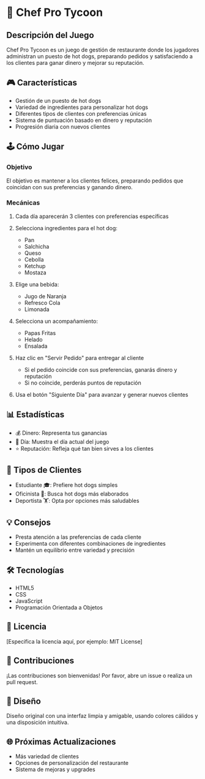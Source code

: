 # 🌟 Chef Pro Tycoon

## Descripción del Juego

Chef Pro Tycoon es un juego de gestión de restaurante donde los jugadores administran un puesto de hot dogs, preparando pedidos y satisfaciendo a los clientes para ganar dinero y mejorar su reputación.

## 🎮 Características

- Gestión de un puesto de hot dogs
- Variedad de ingredientes para personalizar hot dogs
- Diferentes tipos de clientes con preferencias únicas
- Sistema de puntuación basado en dinero y reputación
- Progresión diaria con nuevos clientes

## 🕹️ Cómo Jugar

### Objetivo
El objetivo es mantener a los clientes felices, preparando pedidos que coincidan con sus preferencias y ganando dinero.

### Mecánicas
1. Cada día aparecerán 3 clientes con preferencias específicas
2. Selecciona ingredientes para el hot dog:
   - Pan
   - Salchicha
   - Queso
   - Cebolla
   - Ketchup
   - Mostaza

3. Elige una bebida:
   - Jugo de Naranja
   - Refresco Cola
   - Limonada

4. Selecciona un acompañamiento:
   - Papas Fritas
   - Helado
   - Ensalada

5. Haz clic en "Servir Pedido" para entregar al cliente
   - Si el pedido coincide con sus preferencias, ganarás dinero y reputación
   - Si no coincide, perderás puntos de reputación

6. Usa el botón "Siguiente Día" para avanzar y generar nuevos clientes

## 📊 Estadísticas

- 💰 Dinero: Representa tus ganancias
- 📅 Día: Muestra el día actual del juego
- ⭐ Reputación: Refleja qué tan bien sirves a los clientes

## 🚀 Tipos de Clientes

- Estudiante 🎓: Prefiere hot dogs simples
- Oficinista 💼: Busca hot dogs más elaborados
- Deportista 🏋️: Opta por opciones más saludables

## 💡 Consejos

- Presta atención a las preferencias de cada cliente
- Experimenta con diferentes combinaciones de ingredientes
- Mantén un equilibrio entre variedad y precisión

## 🛠️ Tecnologías

- HTML5
- CSS
- JavaScript
- Programación Orientada a Objetos

## 📝 Licencia

[Especifica la licencia aquí, por ejemplo: MIT License]

## 🤝 Contribuciones

¡Las contribuciones son bienvenidas! Por favor, abre un issue o realiza un pull request.

## 🎨 Diseño

Diseño original con una interfaz limpia y amigable, usando colores cálidos y una disposición intuitiva.

## 🌐 Próximas Actualizaciones

- Más variedad de clientes
- Opciones de personalización del restaurante
- Sistema de mejoras y upgrades
